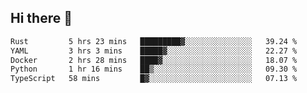 ## Hi there 👋

<!--
**whirlun/whirlun** is a ✨ _special_ ✨ repository because its `README.md` (this file) appears on your GitHub profile.

Here are some ideas to get you started:

- 🔭 I’m currently working on ...
- 🌱 I’m currently learning ...
- 👯 I’m looking to collaborate on ...
- 🤔 I’m looking for help with ...
- 💬 Ask me about ...
- 📫 How to reach me: ...
- 😄 Pronouns: ...
- ⚡ Fun fact: ...
-->
<!--START_SECTION:waka-->

```txt
Rust         5 hrs 23 mins   █████████▓░░░░░░░░░░░░░░░   39.24 %
YAML         3 hrs 3 mins    █████▓░░░░░░░░░░░░░░░░░░░   22.27 %
Docker       2 hrs 28 mins   ████▓░░░░░░░░░░░░░░░░░░░░   18.07 %
Python       1 hr 16 mins    ██▒░░░░░░░░░░░░░░░░░░░░░░   09.30 %
TypeScript   58 mins         █▓░░░░░░░░░░░░░░░░░░░░░░░   07.13 %
```

<!--END_SECTION:waka-->
